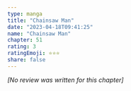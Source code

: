 ```yaml
---
type: manga
title: "Chainsaw Man"
date: "2023-04-18T09:41:25"
name: "Chainsaw Man"
chapter: 51
rating: 3
ratingEmoji: ⭐️⭐️⭐️
share: false
---
```


_[No review was written for this chapter]_
